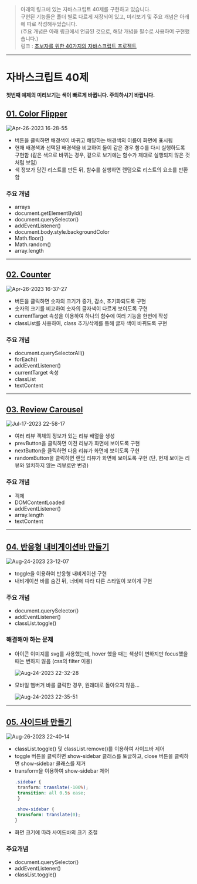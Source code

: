 > 아래의 링크에 있는 자바스크립트 40제를 구현하고 있습니다.   
> 구현된 기능들은 폴더 별로 다르게 저장되어 있고, 미리보기 및 주요 개념은 아래에 따로 작성해두었습니다.   
> (주요 개념은 아래 링크에서 언급된 것으로, 해당 개념을 필수로 사용하여 구현했습니다.)   
> 링크 : [초보자를 위한 40가지의 자바스크립트 프로젝트](https://www.freecodecamp.org/korean/news/javascript-projects-for-beginners)   

***   
자바스크립트 40제   
=============   
   
**첫번째 예제의 미리보기는 색이 빠르게 바뀝니다. 주의하시기 바랍니다.**   
   
## [01. Color Flipper](https://github.com/hungerbk/freeCodeCamp-study/tree/main/01.ColorFlipper)
![Apr-26-2023 16-28-55](https://user-images.githubusercontent.com/43366461/234501811-5c3f367f-bb00-4cfa-a8c9-8732fc17e908.gif)
   
- 버튼을 클릭하면 배경색이 바뀌고 해당하는 배경색의 이름이 화면에 표시됨
- 현재 배경색과 선택된 배경색을 비교하여 둘이 같은 경우 함수를 다시 실행하도록 구현함 (같은 색으로 바뀌는 경우, 겉으로 보기에는 함수가 제대로 실행되지 않은 것처럼 보임)
- 색 정보가 담긴 리스트를 만든 뒤, 함수를 실행하면 랜덤으로 리스트의 요소를 반환함
    
### 주요 개념
- arrays
- document.getElementById()
- document.querySelector()
- addEventListener()
- document.body.style.backgroundColor
- Math.floor()
- Math.random()
- array.length
***   
## [02. Counter](https://github.com/hungerbk/freeCodeCamp-study/tree/main/02.Counter)
![Apr-26-2023 16-37-27](https://user-images.githubusercontent.com/43366461/234503794-e0e49fa1-f79a-401a-a5de-bf3590710452.gif)
   
- 버튼을 클릭하면 숫자의 크기가 증가, 감소, 초기화되도록 구현
- 숫자의 크기를 비교하여 숫자의 글자색이 다르게 보이도록 구현
- currentTarget 속성을 이용하여 하나의 함수에 여러 기능을 한번에 작성
- classList를 사용하여, class 추가/삭제를 통해 글자 색이 바뀌도록 구현

### 주요 개념
- document.querySelectorAll()
- forEach()
- addEventListener()
- currentTarget 속성
- classList
- textContent
***   
## [03. Review Carousel](https://github.com/hungerbk/freeCodeCamp-study/tree/main/03.reviewCarousel)
![Jul-17-2023 22-58-17](https://github.com/hungerbk/freeCodeCamp-study/assets/43366461/915d64ae-9a4b-41d2-86fd-eece4c7908a5)

- 여러 리뷰 객체의 정보가 있는 리뷰 배열을 생성   
- prevButton을 클릭하면 이전 리뷰가 화면에 보이도록 구현
- nextButton을 클릭하면 다음 리뷰가 화면에 보이도록 구현
- randomButton을 클릭하면 랜덤 리뷰가 화면에 보이도록 구현 (단, 현재 보이는 리뷰와 일치하지 않는 리뷰로만 변경)

### 주요 개념
- 객체
- DOMContentLoaded
- addEventListener()
- array.length
- textContent

***   
## [04. 반응형 내비게이션바 만들기](https://github.com/freeCodeCamp-study/bokyeong/tree/main/04.responsiveNavbar)
![Aug-24-2023 23-12-07](https://github.com/hungerbk/freeCodeCamp-study/assets/43366461/3d9b88de-6baa-4814-aba0-7e31259ded94)

- toggle을 이용하여 반응형 내비게이션 구현
- 내비게이션 바를 숨긴 뒤, 너비에 따라 다른 스타일이 보이게 구현

### 주요 개념
- document.querySelector()
- addEventListener()
- classList.toggle()

### 해결해야 하는 문제
- 아이콘 이미지를 svg를 사용했는데, hover 했을 때는 색상이 변하지만 focus했을 때는 변하지 않음 (css의 filter 이용)

  ![Aug-24-2023 22-32-28](https://github.com/hungerbk/freeCodeCamp-study/assets/43366461/9c6a42d2-6880-49a9-a9c3-6bb4819bedbd)

- 모바일 햄버거 바를 클릭한 경우, 원래대로 돌아오지 않음...

  ![Aug-24-2023 22-35-51](https://github.com/hungerbk/freeCodeCamp-study/assets/43366461/8da4fa45-3ac3-4d2d-862c-d900224104be)

***
## [05. 사이드바 만들기](https://github.com/hungerbk/freeCodeCamp-study/tree/main/05.sidebar)
![Aug-26-2023 22-40-14](https://github.com/hungerbk/freeCodeCamp-study/assets/43366461/e3743172-95e5-40e2-ad59-de6c893ab601)


- classList.toggle() 및 classList.remove()를 이용하여 사이드바 제어
- toggle 버튼을 클릭하면 show-sidebar 클래스를 토글하고, close 버튼을 클릭하면 show-sidebar 클래스를 제거
- transform을 이용하여 show-sidebar 제어
  ```css
  .sidebar {
   tranform: translate(-100%);
   transition: all 0.5s ease;
   }

  .show-sidebar {
   transform: translate(0);
  }
  ```
- 화면 크기에 따라 사이드바의 크기 조절

### 주요개념
- document.querySelector()
- addEventListener()
- classList.toggle()

